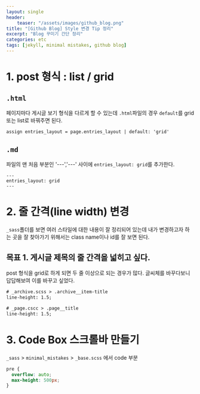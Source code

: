 ```yaml
---
layout: single
header:
    teaser: "/assets/images/github_blog.png"
title: "[Github Blog] Style 변경 Tip 정리"
excerpt: "Blog 꾸미기 간단 정리"
categories: etc
tags: [jekyll, minimal mistakes, github blog]
---
```


# 1. post 형식 : list / grid

## `.html`
페이지마다 게시글 보기 형식을 다르게 할 수 있는데 `.html`파일의 경우 `default`를 grid 또는 list로 바꿔주면 된다. 

```html
assign entries_layout = page.entries_layout | default: 'grid'
```

## `.md`
파일의 맨 처음 부분인 '---','---' 사이에 `entries_layout: grid`를 추가한다.

```
---
entries_layout: grid
---
```


# 2. 줄 간격(line width) 변경 
`_sass`폴더를 보면 여러 스타일에 대한 내용이 잘 정리되어 있는데 내가 변경하고자 하는 곳을 잘 찾아가기 위해서는 class name이나 id를 잘 보면 된다.

## 목표 1. 게시글 제목의 줄 간격을 넓히고 싶다. 
post 형식을 grid로 하게 되면 두 줄 이상으로 되는 경우가 많다. 글씨체를 바꾸다보니 답답해보여 이를 바꾸고 싶었다.

```html
# _archive.scss > .archive__item-title
line-height: 1.5;

# _page.cscc > .page__title
line-height: 1.5;
```


# 3. Code Box 스크롤바 만들기
`_sass` > `minimal_mistakes` > `_base.scss` 에서 code 부분

```css
pre {
  overflow: auto;
  max-height: 500px;
}
```


